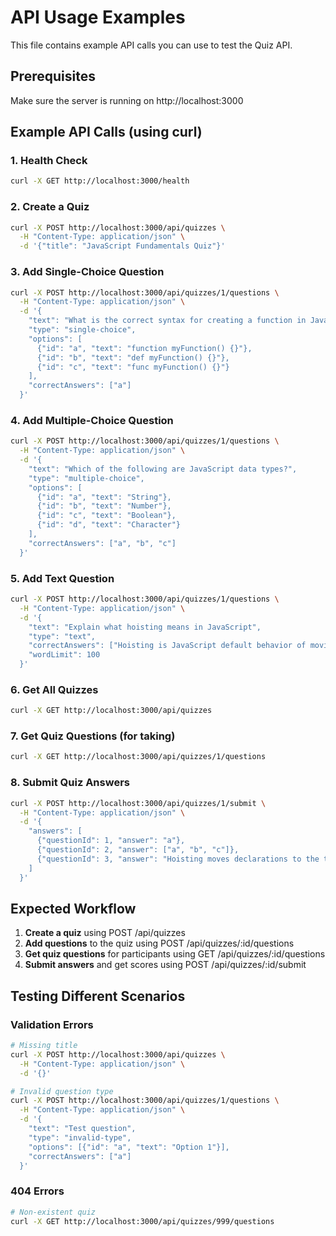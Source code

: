 # API Usage Examples

This file contains example API calls you can use to test the Quiz API.

## Prerequisites
Make sure the server is running on http://localhost:3000

## Example API Calls (using curl)

### 1. Health Check
```bash
curl -X GET http://localhost:3000/health
```

### 2. Create a Quiz
```bash
curl -X POST http://localhost:3000/api/quizzes \
  -H "Content-Type: application/json" \
  -d '{"title": "JavaScript Fundamentals Quiz"}'
```

### 3. Add Single-Choice Question
```bash
curl -X POST http://localhost:3000/api/quizzes/1/questions \
  -H "Content-Type: application/json" \
  -d '{
    "text": "What is the correct syntax for creating a function in JavaScript?",
    "type": "single-choice",
    "options": [
      {"id": "a", "text": "function myFunction() {}"},
      {"id": "b", "text": "def myFunction() {}"},
      {"id": "c", "text": "func myFunction() {}"}
    ],
    "correctAnswers": ["a"]
  }'
```

### 4. Add Multiple-Choice Question
```bash
curl -X POST http://localhost:3000/api/quizzes/1/questions \
  -H "Content-Type: application/json" \
  -d '{
    "text": "Which of the following are JavaScript data types?",
    "type": "multiple-choice",
    "options": [
      {"id": "a", "text": "String"},
      {"id": "b", "text": "Number"},
      {"id": "c", "text": "Boolean"},
      {"id": "d", "text": "Character"}
    ],
    "correctAnswers": ["a", "b", "c"]
  }'
```

### 5. Add Text Question
```bash
curl -X POST http://localhost:3000/api/quizzes/1/questions \
  -H "Content-Type: application/json" \
  -d '{
    "text": "Explain what hoisting means in JavaScript",
    "type": "text",
    "correctAnswers": ["Hoisting is JavaScript default behavior of moving declarations to the top"],
    "wordLimit": 100
  }'
```

### 6. Get All Quizzes
```bash
curl -X GET http://localhost:3000/api/quizzes
```

### 7. Get Quiz Questions (for taking)
```bash
curl -X GET http://localhost:3000/api/quizzes/1/questions
```

### 8. Submit Quiz Answers
```bash
curl -X POST http://localhost:3000/api/quizzes/1/submit \
  -H "Content-Type: application/json" \
  -d '{
    "answers": [
      {"questionId": 1, "answer": "a"},
      {"questionId": 2, "answer": ["a", "b", "c"]},
      {"questionId": 3, "answer": "Hoisting moves declarations to the top"}
    ]
  }'
```

## Expected Workflow

1. **Create a quiz** using POST /api/quizzes
2. **Add questions** to the quiz using POST /api/quizzes/:id/questions
3. **Get quiz questions** for participants using GET /api/quizzes/:id/questions
4. **Submit answers** and get scores using POST /api/quizzes/:id/submit

## Testing Different Scenarios

### Validation Errors
```bash
# Missing title
curl -X POST http://localhost:3000/api/quizzes \
  -H "Content-Type: application/json" \
  -d '{}'

# Invalid question type
curl -X POST http://localhost:3000/api/quizzes/1/questions \
  -H "Content-Type: application/json" \
  -d '{
    "text": "Test question",
    "type": "invalid-type",
    "options": [{"id": "a", "text": "Option 1"}],
    "correctAnswers": ["a"]
  }'
```

### 404 Errors
```bash
# Non-existent quiz
curl -X GET http://localhost:3000/api/quizzes/999/questions
```
